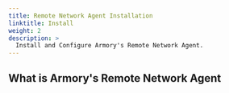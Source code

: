 ```yaml
---
title: Remote Network Agent Installation
linktitle: Install
weight: 2
description: >
  Install and Configure Armory's Remote Network Agent.
---
```


## What is Armory's Remote Network Agent

